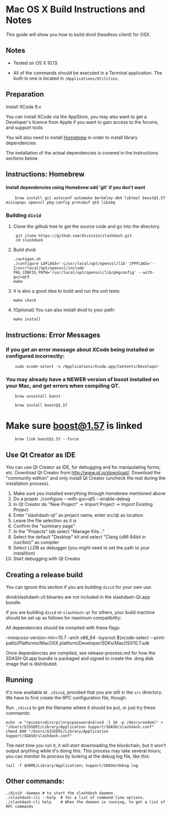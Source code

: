 Mac OS X Build Instructions and Notes
====================================
This guide will show you how to build divid (headless client) for OSX.

Notes
-----

* Tested on OS X 10.13.

* All of the commands should be executed in a Terminal application. The
built-in one is located in `/Applications/Utilities`.

Preparation
-----------

Install XCode 9.x

You can install XCode via the AppStore, you may also want to get a Developer's 
licence from Apple if you want to gain access to the forums, and support tools

You will also need to install [Homebrew](http://brew.sh) in order to install library
dependencies.

The installation of the actual dependencies is covered in the Instructions
sections below.

Instructions: Homebrew
----------------------

#### Install dependencies using Homebrew add 'git' if you don't want 

        brew install git autoconf automake berkeley-db4 libtool boost@1.57 miniupnpc openssl pkg-config protobuf qt5 libzmq

### Building `divid`

1. Clone the github tree to get the source code and go into the directory.

        git clone https://github.com/divicoin/slashdash.git
        cd slashdash

2.  Build divid:

        ./autogen.sh
        ./configure LDFLAGS='-L/usr/local/opt/openssl/lib' CPPFLAGS='-I/usr/local/opt/openssl/include' PKG_CONFIG_PATH='/usr/local/opt/openssl/lib/pkgconfig' --with-gui=qt5
        make

3.  It is also a good idea to build and run the unit tests:

        make check

4.  (Optional) You can also install divid to your path:

        make install


Instructions: Error Messages
----------------------------
### If you get an error message about XCode being installed or configured incorrectly:

		sudo xcode-select -s /Applications/Xcode.app/Contents/Developer
		
### You may already have a NEWER version of boost installed on your Mac, and get errors when compiling QT.
		
		brew uninstall boost
		
		brew install boost@1.57
		
#	Make sure boost@1.57 is linked
		
		brew link boost@1.57 --force



Use Qt Creator as IDE
------------------------
You can use Qt Creator as IDE, for debugging and for manipulating forms, etc.
Download Qt Creator from http://www.qt.io/download/. Download the "community edition" and only install Qt Creator (uncheck the rest during the installation process).

1. Make sure you installed everything through homebrew mentioned above
2. Do a proper ./configure --with-gui=qt5 --enable-debug
3. In Qt Creator do "New Project" -> Import Project -> Import Existing Project
4. Enter "slashdash-qt" as project name, enter src/qt as location
5. Leave the file selection as it is
6. Confirm the "summary page"
7. In the "Projects" tab select "Manage Kits..."
8. Select the default "Desktop" kit and select "Clang (x86 64bit in /usr/bin)" as compiler
9. Select LLDB as debugger (you might need to set the path to your installtion)
10. Start debugging with Qt Creator

Creating a release build
------------------------
You can ignore this section if you are building `divid` for your own use.

divid/slashdash-cli binaries are not included in the slashdash-Qt.app bundle.

If you are building `divid` or `slashdash-qt` for others, your build machine should be set up
as follows for maximum compatibility:

All dependencies should be compiled with these flags:

 -mmacosx-version-min=10.7
 -arch x86_64
 -isysroot $(xcode-select --print-path)/Platforms/MacOSX.platform/Developer/SDKs/MacOSX10.7.sdk

Once dependencies are compiled, see release-process.md for how the SDASH-Qt.app
bundle is packaged and signed to create the .dmg disk image that is distributed.

Running
-------

It's now available at `./divid`, provided that you are still in the `src`
directory. We have to first create the RPC configuration file, though.

Run `./divid` to get the filename where it should be put, or just try these
commands:

    echo -e "rpcuser=divirpc\nrpcpassword=$(xxd -l 16 -p /dev/urandom)" > "/Users/${USER}/Library/Application Support/SDASH/slashdash.conf"
    chmod 600 "/Users/${USER}/Library/Application Support/SDASH/slashdash.conf"

The next time you run it, it will start downloading the blockchain, but it won't
output anything while it's doing this. This process may take several hours;
you can monitor its process by looking at the debug.log file, like this:

    tail -f $HOME/Library/Application\ Support/SDASH/debug.log

Other commands:
-------

    ./divid -daemon # to start the slashdash daemon.
    ./slashdash-cli --help  # for a list of command-line options.
    ./slashdash-cli help    # When the daemon is running, to get a list of RPC commands
